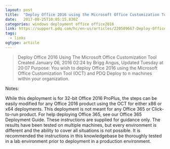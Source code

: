```yaml
---
layout: post 
title:  "Deploy Office 2016 using the Microsoft Office Customization Tool – Support" 
date:   2017-08-25T10:05:15.830Z 
categories: windows deployment office office2016
link: https://support.pdq.com/hc/en-us/articles/220509667-Deploy-Office-2016-using-the-Microsoft-Office-Customization-Tool 
tags:
  - links
ogtype: article 
---
```


> Deploy Office 2016 Using The Microsoft Office Customization Tool
Created January 06, 2016 02:24 by Brigg Angus,  Updated Tuesday at 20:07
Purpose:
You wish to deploy Office 2016 using the Microsoft Office Customization Tool (OCT) and PDQ Deploy to n machines within your organization.

Notes:

While this deployment is for 32-bit Office 2016 ProPlus, the steps can be easily modified for any Office 2016 product using the OCT for either x86 or x64 deployments.
This deployment is not meant for any Office 365 or Click-to-run product. For help deploying Office 365, see our Office 365 Deployment Guide.
These instructions are supplied for guidance only. The results have been tested on multiple machines, but every environment is different and the ability to cover all situations is not possible. It is recommended the instructions in this knowledgebase be thoroughly tested in a lab environment prior to deployment in a production environment.